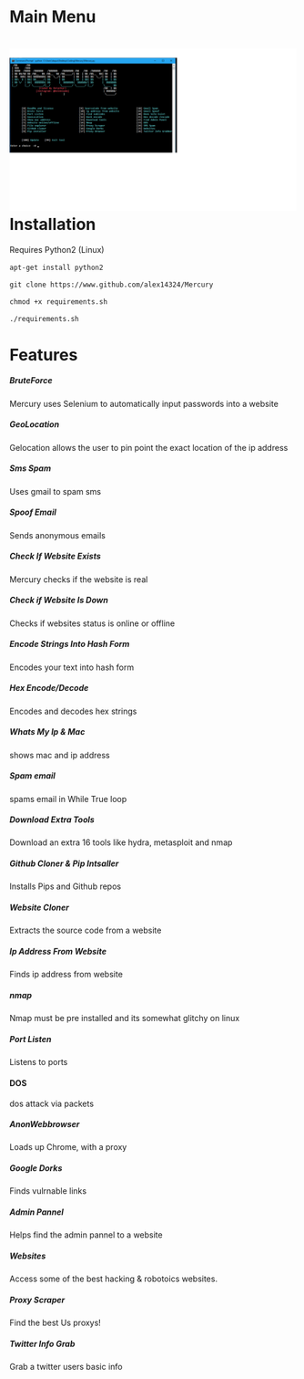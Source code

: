 
Main Menu
======
![Screenshot](preview.png)
Installation
=====
Requires Python2 (Linux)
```
apt-get install python2
```


```
git clone https://www.github.com/alex14324/Mercury
```




```
chmod +x requirements.sh
```



```
./requirements.sh
```


Features
======

##### BruteForce
Mercury uses Selenium to automatically
input passwords into a website



##### GeoLocation
Gelocation allows the user to pin point the
exact location of the ip address



##### Sms Spam
Uses gmail to spam sms



##### Spoof Email
Sends anonymous emails



##### Check If Website Exists
Mercury checks if the website is real



##### Check if Website Is Down
Checks if websites status is online or offline




##### Encode Strings Into Hash Form
Encodes your text into hash form




##### Hex Encode/Decode
Encodes and decodes hex strings




##### Whats My Ip & Mac
shows mac and ip address





##### Spam email
spams email in While True loop




##### Download Extra Tools
Download an extra 16 tools like hydra, metasploit and nmap




#####  Github Cloner & Pip Intsaller
Installs Pips and Github repos





##### Website Cloner
Extracts the source code from a website





##### Ip Address From Website
Finds ip address from website




##### nmap
Nmap must be pre installed
and its somewhat glitchy on linux




##### Port Listen
Listens to ports

#### DOS
dos attack via packets


##### AnonWebbrowser
Loads up Chrome, with a proxy




##### Google Dorks
Finds vulrnable links




##### Admin Pannel
Helps find the admin pannel to a website



##### Websites
Access some of the best hacking & robotoics websites.



##### Proxy Scraper
Find the best Us proxys!



##### Twitter Info Grab

Grab a twitter users basic info
